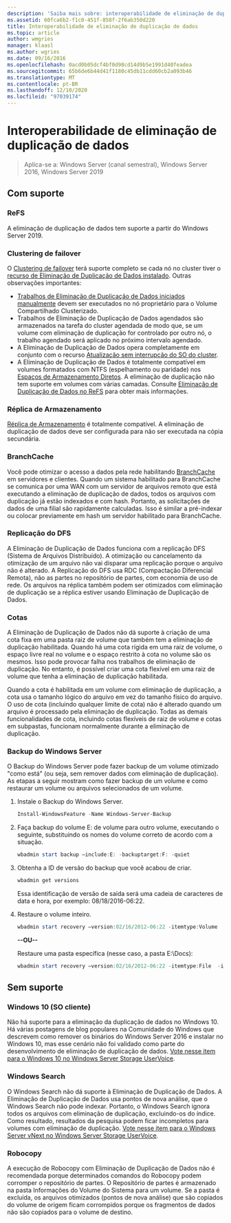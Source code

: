 ```yaml
---
description: 'Saiba mais sobre: interoperabilidade de eliminação de duplicação de dados'
ms.assetid: 60fca6b2-f1c0-451f-858f-2f6ab350d220
title: Interoperabilidade de eliminação de duplicação de dados
ms.topic: article
author: wmgries
manager: klaasl
ms.author: wgries
ms.date: 09/16/2016
ms.openlocfilehash: 0acd0b05dcf4bf0d98cd14d9b5e1991d40feadea
ms.sourcegitcommit: 65b6de6b44d41f1180c45db11cdd60cb2a093b46
ms.translationtype: MT
ms.contentlocale: pt-BR
ms.lasthandoff: 12/10/2020
ms.locfileid: "97039174"
---
```

# <a name="data-deduplication-interoperability"></a>Interoperabilidade de eliminação de duplicação de dados

> Aplica-se a: Windows Server (canal semestral), Windows Server 2016, Windows Server 2019

## <a name="supported"></a>Com suporte

### <a name="refs"></a>ReFS
A eliminação de duplicação de dados tem suporte a partir do Windows Server 2019.

### <a name="failover-clustering"></a>Clustering de failover

O [Clustering de failover](../..//failover-clustering/failover-clustering-overview.md) terá suporte completo se cada nó no cluster tiver o [recurso de Eliminação de Duplicação de Dados instalado](install-enable.md#install-dedup). Outras observações importantes:

* [Trabalhos de Eliminação de Duplicação de Dados iniciados manualmente](run.md#running-dedup-jobs-manually) devem ser executados no nó proprietário para o Volume Compartilhado Clusterizado.
* Trabalhos de Eliminação de Duplicação de Dados agendados são armazenados na tarefa do cluster agendada de modo que, se um volume com eliminação de duplicação for controlado por outro nó, o trabalho agendado será aplicado no próximo intervalo agendado.
* A Eliminação de Duplicação de Dados opera completamente em conjunto com o recurso [Atualização sem interrupção do SO do cluster](../..//failover-clustering/cluster-operating-system-rolling-upgrade.md).
* A Eliminação de Duplicação de Dados é totalmente compatível em volumes formatados com NTFS (espelhamento ou paridade) nos [Espaços de Armazenamento Diretos](../storage-spaces/storage-spaces-direct-overview.md). A eliminação de duplicação não tem suporte em volumes com várias camadas. Consulte [Eliminação de Duplicação de Dados no ReFS](#unsupported) para obter mais informações.

### <a name="storage-replica"></a>Réplica de Armazenamento
[Réplica de Armazenamento](../storage-replica/storage-replica-overview.md) é totalmente compatível. A eliminação de duplicação de dados deve ser configurada para não ser executada na cópia secundária.

### <a name="branchcache"></a>BranchCache
Você pode otimizar o acesso a dados pela rede habilitando [BranchCache](../../networking/branchcache/branchcache.md) em servidores e clientes. Quando um sistema habilitado para BranchCache se comunica por uma WAN com um servidor de arquivos remoto que está executando a eliminação de duplicação de dados, todos os arquivos com duplicação já estão indexados e com hash. Portanto, as solicitações de dados de uma filial são rapidamente calculadas. Isso é similar a pré-indexar ou colocar previamente em hash um servidor habilitado para BranchCache.

### <a name="dfs-replication"></a>Replicação do DFS
A Eliminação de Duplicação de Dados funciona com a replicação DFS (Sistema de Arquivos Distribuído). A otimização ou cancelamento da otimização de um arquivo não vai disparar uma replicação porque o arquivo não é alterado. A Replicação do DFS usa RDC (Compactação Diferencial Remota), não as partes no repositório de partes, com economia de uso de rede. Os arquivos na réplica também podem ser otimizados com eliminação de duplicação se a réplica estiver usando Eliminação de Duplicação de Dados.

### <a name="quotas"></a>Cotas
A Eliminação de Duplicação de Dados não dá suporte à criação de uma cota fixa em uma pasta raiz de volume que também tem a eliminação de duplicação habilitada. Quando há uma cota rígida em uma raiz de volume, o espaço livre real no volume e o espaço restrito à cota no volume são os mesmos. Isso pode provocar falha nos trabalhos de eliminação de duplicação. No entanto, é possível criar uma cota flexível em uma raiz de volume que tenha a eliminação de duplicação habilitada.

Quando a cota é habilitada em um volume com eliminação de duplicação, a cota usa o tamanho lógico do arquivo em vez do tamanho físico do arquivo. O uso de cota (incluindo qualquer limite de cota) não é alterado quando um arquivo é processado pela eliminação de duplicação. Todas as demais funcionalidades de cota, incluindo cotas flexíveis de raiz de volume e cotas em subpastas, funcionam normalmente durante a eliminação de duplicação.

### <a name="windows-server-backup"></a>Backup do Windows Server
O Backup do Windows Server pode fazer backup de um volume otimizado "como está" (ou seja, sem remover dados com eliminação de duplicação). As etapas a seguir mostram como fazer backup de um volume e como restaurar um volume ou arquivos selecionados de um volume.
1. Instale o Backup do Windows Server.
    ```PowerShell
    Install-WindowsFeature -Name Windows-Server-Backup
    ```

2. Faça backup do volume E: de volume para outro volume, executando o seguinte, substituindo os nomes do volume correto de acordo com a situação.
    ```PowerShell
    wbadmin start backup –include:E: -backuptarget:F: -quiet
    ```
3. Obtenha a ID de versão do backup que você acabou de criar.

    ```PowerShell
    wbadmin get versions
    ```

    Essa identificação de versão de saída será uma cadeia de caracteres de data e hora, por exemplo: 08/18/2016-06:22.

4. Restaure o volume inteiro.
    ```PowerShell
    wbadmin start recovery –version:02/16/2012-06:22 -itemtype:Volume  -items:E: -recoveryTarget:E:
    ```

    **--OU--**

    Restaure uma pasta específica (nesse caso, a pasta E:\Docs):
    ```PowerShell
    wbadmin start recovery –version:02/16/2012-06:22 -itemtype:File  -items:E:\Docs  -recursive
    ```

## <a name="unsupported"></a>Sem suporte

### <a name="windows-10-client-os"></a>Windows 10 (SO cliente)
Não há suporte para a eliminação da duplicação de dados no Windows 10. Há várias postagens de blog populares na Comunidade do Windows que descrevem como remover os binários do Windows Server 2016 e instalar no Windows 10, mas esse cenário não foi validado como parte do desenvolvimento de eliminação de duplicação de dados. [Vote nesse item para o Windows 10 no Windows Server Storage UserVoice](https://windowsserver.uservoice.com/forums/295056-storage/suggestions/9011008-add-deduplication-support-to-client-os).

### <a name="windows-search"></a>Windows Search
O Windows Search não dá suporte à Eliminação de Duplicação de Dados. A Eliminação de Duplicação de Dados usa pontos de nova análise, que o Windows Search não pode indexar. Portanto, o Windows Search ignora todos os arquivos com eliminação de duplicação, excluindo-os do índice. Como resultado, resultados da pesquisa podem ficar incompletos para volumes com eliminação de duplicação. [Vote nesse item para o Windows Server vNext no Windows Server Storage UserVoice](https://windowsserver.uservoice.com/forums/295056-storage/suggestions/17888647-make-windows-search-service-work-with-data-dedupli).

### <a name="robocopy"></a>Robocopy
A execução de Robocopy com Eliminação de Duplicação de Dados não é recomendada porque determinados comandos do Robocopy podem corromper o repositório de partes. O Repositório de partes é armazenado na pasta Informações do Volume do Sistema para um volume. Se a pasta é excluída, os arquivos otimizados (pontos de nova análise) que são copiados do volume de origem ficam corrompidos porque os fragmentos de dados não são copiados para o volume de destino.
